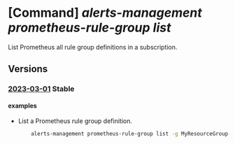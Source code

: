 # [Command] _alerts-management prometheus-rule-group list_

List Prometheus all rule group definitions in a subscription.

## Versions

### [2023-03-01](/Resources/mgmt-plane/L3N1YnNjcmlwdGlvbnMve30vcHJvdmlkZXJzL21pY3Jvc29mdC5hbGVydHNtYW5hZ2VtZW50L3Byb21ldGhldXNydWxlZ3JvdXBz/2023-03-01.xml) **Stable**

<!-- mgmt-plane /subscriptions/{}/providers/microsoft.alertsmanagement/prometheusrulegroups 2023-03-01 -->
<!-- mgmt-plane /subscriptions/{}/resourcegroups/{}/providers/microsoft.alertsmanagement/prometheusrulegroups 2023-03-01 -->

#### examples

- List a Prometheus rule group definition.
    ```bash
        alerts-management prometheus-rule-group list -g MyResourceGroup
    ```
